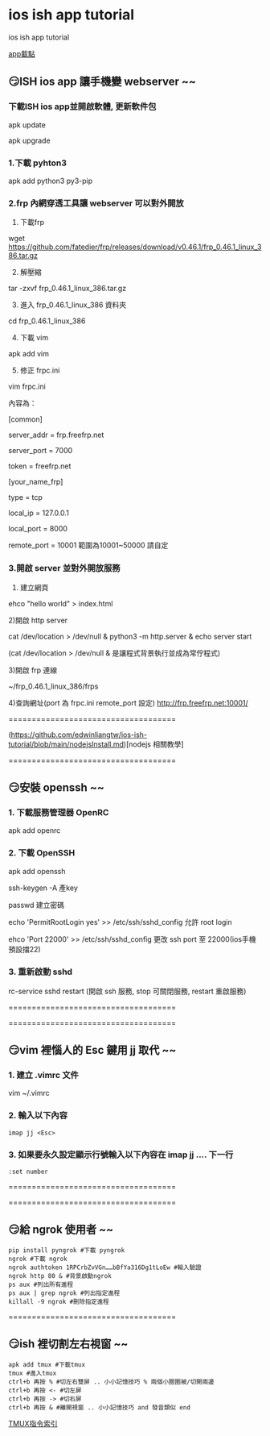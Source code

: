 # ios ish app tutorial

ios ish app tutorial

[app載點](https://apps.apple.com/tw/app/ish-shell/id1436902243)

## :smirk:ISH ios app 讓手機變 webserver ~~



### 下載ISH ios app並開啟軟體, 更新軟件包
apk update

apk upgrade

### 1.下載 pyhton3
apk add python3 py3-pip

### 2.frp 內網穿透工具讓 webserver 可以對外開放

1) 下載frp

wget https://github.com/fatedier/frp/releases/download/v0.46.1/frp_0.46.1_linux_386.tar.gz

2) 解壓縮

tar -zxvf frp_0.46.1_linux_386.tar.gz

3) 進入 frp_0.46.1_linux_386 資料夾

cd frp_0.46.1_linux_386

4) 下載 vim

apk add vim

5) 修正 frpc.ini

vim frpc.ini

內容為：

[common]

server_addr = frp.freefrp.net

server_port = 7000

token = freefrp.net

[your_name_frp]

type = tcp

local_ip = 127.0.0.1

local_port = 8000

remote_port = 10001 範圍為10001~50000 請自定


### 3.開啟 server 並對外開放服務

1) 建立網頁
 
ehco "hello world" > index.html

2)開啟 http server

cat /dev/location > /dev/null & python3 -m http.server & echo server start

(cat /dev/location > /dev/null & 是讓程式背景執行並成為常佇程式)

3)開啟 frp 連線

~/frp_0.46.1_linux_386/frps

4)查詢網址(port 為 frpc.ini remote_port 設定)
http://frp.freefrp.net:10001/ 

====================================

(https://github.com/edwinliangtw/ios-ish-tutorial/blob/main/nodejsInstall.md)[nodejs 相關教學]



====================================

## :smirk:安裝 openssh ~~

### 1. 下載服務管理器 OpenRC
apk add openrc

### 2. 下載 OpenSSH
apk add openssh

ssh-keygen -A 產key

passwd 建立密碼

echo 'PermitRootLogin yes' >> /etc/ssh/sshd_config 允許 root login

ehco 'Port 22000' >> /etc/ssh/sshd_config 更改 ssh port 至 22000(ios手機預設擋22)

### 3. 重新啟動 sshd
rc-service sshd restart (開啟 ssh 服務, stop 可關閉服務, restart 重啟服務)

====================================





====================================

## :smirk:vim 裡惱人的 Esc 鍵用 jj 取代 ~~

### 1. 建立 .vimrc 文件
vim ~/.vimrc
### 2. 輸入以下內容
```
imap jj <Esc>
```
### 3. 如果要永久設定顯示行號輸入以下內容在 imap jj .... 下一行
```
:set number
```
====================================





====================================
## :smirk:給 ngrok 使用者 ~~

```
pip install pyngrok #下載 pyngrok
ngrok #下載 ngrok 
ngrok authtoken 1RPCrbZvVGn……bBfYa316Dg1tLoEw #輸入驗證
ngrok http 80 & #背景啟動ngrok
ps aux #列出所有進程
ps aux | grep ngrok #列出指定進程
killall -9 ngrok #刪除指定進程
```

====================================
## :smirk:ish 裡切割左右視窗 ~~

```
apk add tmux #下載tmux
tmux #進入tmux
ctrl+b 再按 % #切左右雙屏 .. 小小記憶技巧 % 兩個小圈圈被/切開兩邊
ctrl+b 再按 <- #切左屏
ctrl+b 再按 -> #切右屏
ctrl+b 再按 & #離開視窗 .. 小小記憶技巧 and 發音類似 end
```
[TMUX指令索引](https://dywang.csie.cyut.edu.tw/dywang/security/node98.html)
